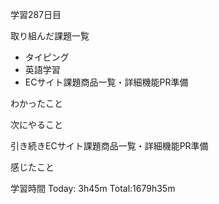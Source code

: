 学習287日目

取り組んだ課題一覧

- タイピング
- 英語学習
- ECサイト課題商品一覧・詳細機能PR準備

わかったこと

次にやること

引き続きECサイト課題商品一覧・詳細機能PR準備

感じたこと

学習時間 Today: 3h45m Total:1679h35m

